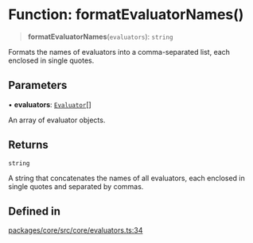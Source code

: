 # Function: formatEvaluatorNames()

> **formatEvaluatorNames**(`evaluators`): `string`

Formats the names of evaluators into a comma-separated list, each enclosed in single quotes.

## Parameters

• **evaluators**: [`Evaluator`](../interfaces/Evaluator.md)[]

An array of evaluator objects.

## Returns

`string`

A string that concatenates the names of all evaluators, each enclosed in single quotes and separated by commas.

## Defined in

[packages/core/src/core/evaluators.ts:34](https://github.com/ai16z/eliza/blob/d30d0a6e4929f1f9ad2fee78a425cc005922c069/packages/core/src/core/evaluators.ts#L34)
